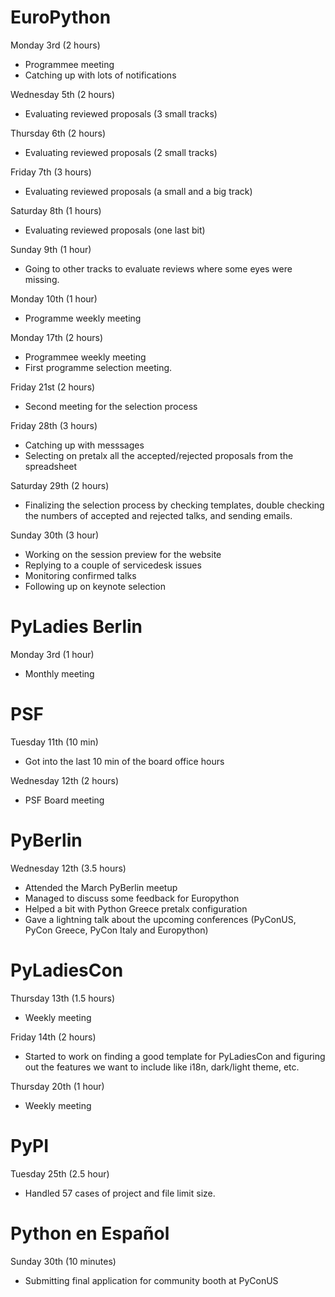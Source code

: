 # EuroPython

Monday 3rd (2 hours)

* Programmee meeting
* Catching up with lots of notifications

Wednesday 5th (2 hours)

* Evaluating reviewed proposals (3 small tracks)

Thursday 6th (2 hours)

* Evaluating reviewed proposals (2 small tracks)

Friday 7th (3 hours)

* Evaluating reviewed proposals (a small and a big track)

Saturday 8th (1 hours)

* Evaluating reviewed proposals (one last bit)

Sunday 9th (1 hour)

* Going to other tracks to evaluate reviews where some eyes were missing.

Monday 10th (1 hour)

* Programme weekly meeting

Monday 17th (2 hours)

* Programmee weekly meeting
* First programme selection meeting.

Friday 21st (2 hours)

* Second meeting for the selection process

Friday 28th (3 hours)

* Catching up with messsages
* Selecting on pretalx all the accepted/rejected proposals from the spreadsheet

Saturday 29th (2 hours)

* Finalizing the selection process by checking templates, double checking the
    numbers of accepted and rejected talks, and sending emails.

Sunday 30th (3 hour)

* Working on the session preview for the website
* Replying to a couple of servicedesk issues
* Monitoring confirmed talks
* Following up on keynote selection

# PyLadies Berlin

Monday 3rd (1 hour)

* Monthly meeting

# PSF

Tuesday 11th (10 min)

* Got into the last 10 min of the board office hours

Wednesday 12th (2 hours)

* PSF Board meeting

# PyBerlin

Wednesday 12th (3.5 hours)

* Attended the March PyBerlin meetup
* Managed to discuss some feedback for Europython
* Helped a bit with Python Greece pretalx configuration
* Gave a lightning talk about the upcoming conferences (PyConUS, PyCon Greece,
  PyCon Italy and Europython)

# PyLadiesCon

Thursday 13th (1.5 hours)

* Weekly meeting

Friday 14th (2 hours)

* Started to work on finding a good template for PyLadiesCon and figuring out
  the features we want to include like i18n, dark/light theme, etc.

Thursday 20th (1 hour)

* Weekly meeting

# PyPI

Tuesday 25th (2.5 hour)

* Handled 57 cases of project and file limit size.

# Python en Español

Sunday 30th (10 minutes)

* Submitting final application for community booth at PyConUS
